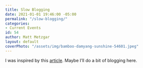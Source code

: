 ```yaml
---
title: Slow Blogging
date: 2021-01-01 19:46:00 -05:00
permalink: "/slow-blogging/"
categories:
- Current Events
id: 54
author: Matt Metzgar
layout: default
coverPhoto: "/assets/img/bamboo-damyang-sunshine-54601.jpeg"
---
```


I was inspired by this <a href="http://slowandhappy.com/power-of-sharing-your-story-how-to/" target="_blank" rel="noreferrer noopener">article</a>. Maybe I&#8217;ll do a bit of blogging here.